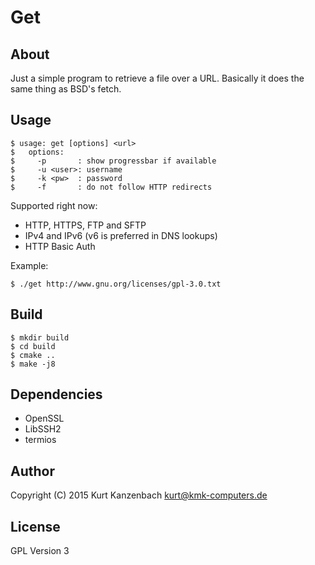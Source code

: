 # Get #

## About ##

Just a simple program to retrieve a file over a URL. Basically it does
the same thing as BSD's fetch.

## Usage ##

    $ usage: get [options] <url>
    $   options:
    $     -p       : show progressbar if available
    $     -u <user>: username
    $     -k <pw>  : password
    $     -f       : do not follow HTTP redirects

Supported right now:

- HTTP, HTTPS, FTP and SFTP
- IPv4 and IPv6 (v6 is preferred in DNS lookups)
- HTTP Basic Auth

Example:

    $ ./get http://www.gnu.org/licenses/gpl-3.0.txt

## Build ##

    $ mkdir build
    $ cd build
    $ cmake ..
    $ make -j8

## Dependencies ##

- OpenSSL
- LibSSH2
- termios

## Author ##

Copyright (C) 2015 Kurt Kanzenbach <kurt@kmk-computers.de>

## License ##

GPL Version 3

